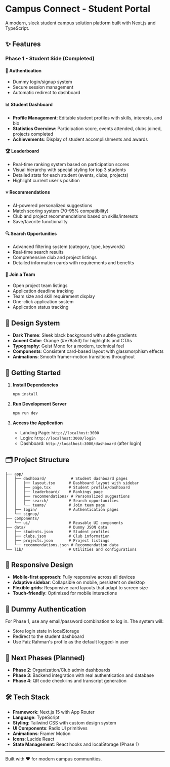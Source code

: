 # Campus Connect - Student Portal

A modern, sleek student campus solution platform built with Next.js and TypeScript.

## ✨ Features

### Phase 1 - Student Side (Completed)

#### 🔐 Authentication
- Dummy login/signup system
- Secure session management
- Automatic redirect to dashboard

#### 📊 Student Dashboard
- **Profile Management**: Editable student profiles with skills, interests, and bio
- **Statistics Overview**: Participation score, events attended, clubs joined, projects completed
- **Achievements**: Display of student accomplishments and awards

#### 🏆 Leaderboard
- Real-time ranking system based on participation scores
- Visual hierarchy with special styling for top 3 students
- Detailed stats for each student (events, clubs, projects)
- Highlight current user's position

#### ⭐ Recommendations
- AI-powered personalized suggestions
- Match scoring system (70-95% compatibility)
- Club and project recommendations based on skills/interests
- Save/favorite functionality

#### 🔍 Search Opportunities
- Advanced filtering system (category, type, keywords)
- Real-time search results
- Comprehensive club and project listings
- Detailed information cards with requirements and benefits

#### 👥 Join a Team
- Open project team listings
- Application deadline tracking
- Team size and skill requirement display
- One-click application system
- Application status tracking

## 🎨 Design System

- **Dark Theme**: Sleek black background with subtle gradients
- **Accent Color**: Orange (#e78a53) for highlights and CTAs
- **Typography**: Geist Mono for a modern, technical feel
- **Components**: Consistent card-based layout with glassmorphism effects
- **Animations**: Smooth framer-motion transitions throughout

## 🚀 Getting Started

1. **Install Dependencies**
   ```bash
   npm install
   ```

2. **Run Development Server**
   ```bash
   npm run dev
   ```

3. **Access the Application**
   - Landing Page: `http://localhost:3000`
   - Login: `http://localhost:3000/login`
   - Dashboard: `http://localhost:3000/dashboard` (after login)

## 🗂️ Project Structure

```
├── app/
│   ├── dashboard/           # Student dashboard pages
│   │   ├── layout.tsx      # Dashboard layout with sidebar
│   │   ├── page.tsx        # Student profile/dashboard
│   │   ├── leaderboard/    # Rankings page
│   │   ├── recommendations/ # Personalized suggestions
│   │   ├── search/         # Search opportunities
│   │   └── teams/          # Join team page
│   ├── login/              # Authentication pages
│   └── signup/
├── components/
│   └── ui/                 # Reusable UI components
├── data/                   # Dummy JSON data
│   ├── students.json       # Student profiles
│   ├── clubs.json          # Club information
│   ├── projects.json       # Project listings
│   └── recommendations.json # Recommendation data
└── lib/                    # Utilities and configurations
```

## 📱 Responsive Design

- **Mobile-first approach**: Fully responsive across all devices
- **Adaptive sidebar**: Collapsible on mobile, persistent on desktop
- **Flexible grids**: Responsive card layouts that adapt to screen size
- **Touch-friendly**: Optimized for mobile interactions

## 🔄 Dummy Authentication

For Phase 1, use any email/password combination to log in. The system will:
- Store login state in localStorage
- Redirect to the student dashboard
- Use Faiz Rahman's profile as the default logged-in user

## 🎯 Next Phases (Planned)

- **Phase 2**: Organization/Club admin dashboards
- **Phase 3**: Backend integration with real authentication and database
- **Phase 4**: QR code check-ins and transcript generation

## 🛠️ Tech Stack

- **Framework**: Next.js 15 with App Router
- **Language**: TypeScript
- **Styling**: Tailwind CSS with custom design system
- **UI Components**: Radix UI primitives
- **Animations**: Framer Motion
- **Icons**: Lucide React
- **State Management**: React hooks and localStorage (Phase 1)

---

Built with ❤️ for modern campus communities.